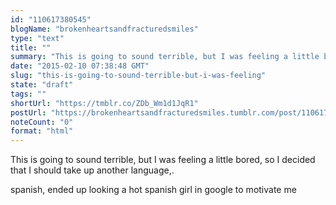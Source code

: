 ```yaml
---
id: "110617380545"
blogName: "brokenheartsandfracturedsmiles"
type: "text"
title: ""
summary: "This is going to sound terrible, but I was feeling a little bored, so I decided that I should take up another language,. ..."
date: "2015-02-10 07:38:48 GMT"
slug: "this-is-going-to-sound-terrible-but-i-was-feeling"
state: "draft"
tags: ""
shortUrl: "https://tmblr.co/ZDb_Wm1d1JqR1"
postUrl: "https://brokenheartsandfracturedsmiles.tumblr.com/post/110617380545/this-is-going-to-sound-terrible-but-i-was-feeling"
noteCount: "0"
format: "html"
---
```


This is going to sound terrible, but I was feeling a little bored, so I decided that I should take up another language,.

spanish, ended up looking a hot spanish girl in google to motivate me
